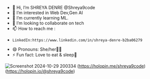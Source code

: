 - 👋 Hi, I’m SHREYA DENRE @Shreya9code
- 👀 I’m interested in Web Dev,Gen AI
- 🌱 I’m currently learning ML.
- 💞️ I’m looking to collaborate on tech
- 📫 How to reach me :
-     LinkedIn:https://www.linkedin.com/in/shreya-denre-b2ba06279
- 😄 Pronouns: She/her👩‍💻
- ⚡ Fun fact: Love to eat & sleep🥱

![Screenshot 2024-10-29 200334](https://github.com/user-attachments/assets/ca5fb6e3-8c1c-43f9-a3de-75917387b714)
(https://holopin.me/shreya9code)
(https://holopin.io/@shreya9code)
<!---
Shreya9code/Shreya9code is a ✨ special ✨ repository because its `README.md` (this file) appears on your GitHub profile.
You can click the Preview link to take a look at your changes.
--->
